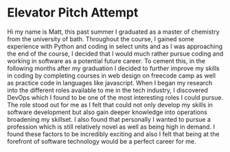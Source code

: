 # Elevator Pitch Attempt 

Hi my name is Matt, this past summer I graduated as a master of chemistry from the university of bath. Throughout the course, I
gained some experience with Python and coding in select units and as I was approaching the end of the course, I decided that I would
much rather pursue coding and working in software as a potential future career. To cement this, in the following months after my
graduation I decided to further improve my skills in coding by completing courses in web design on freecode camp as well as practice
code in languages like javascript. When I began my research into the different roles available to me in the tech industry,
I discovered DevOps which I found to be one of the most interesting roles I could pursue. The role stood out for me as I felt that
could not only develop my skills in software development but also gain deeper knowledge into operations broadening my skillset.
I also found that personally I wanted to pursue a profession which is still relatively novel as well as being high in demand.
I found these factors to be incredibly exciting and also I felt that being at the forefront of software technology would be a
perfect career for me.
